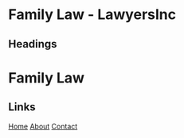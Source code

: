 # Family Law - LawyersInc

## Headings
# Family Law

## Links
[Home](index.html)
[About](about.html)
[Contact](#contact)

